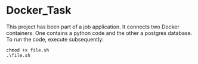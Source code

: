 # Docker_Task

This project has been part of a job application. It connects two Docker containers. One contains a python code and the other a postgres database.
To run the code, execute subsequently:

```
chmod +x file.sh
.\file.sh
